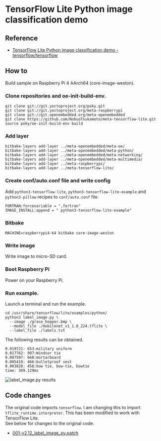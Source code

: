 # TensorFlow Lite Python image classification demo

## Reference

- [TensorFlow Lite Python image classification demo - tensorflow/tensorflow](https://github.com/tensorflow/tensorflow/blob/v2.12.1/tensorflow/lite/examples/python/README.md)

## How to
Build sample on Raspberry Pi 4 AArch64 (core-image-weston).

### Clone repositories and oe-init-build-env.
```
git clone git://git.yoctoproject.org/poky.git
git clone git://git.yoctoproject.org/meta-raspberrypi
git clone git://git.openembedded.org/meta-openembedded
git clone https://github.com/NobuoTsukamoto/meta-tensorflow-lite.git
source poky/oe-init-build-env build
```

### Add layer
```
bitbake-layers add-layer ../meta-openembedded/meta-oe/
bitbake-layers add-layer ../meta-openembedded/meta-python/
bitbake-layers add-layer ../meta-openembedded/meta-networking/
bitbake-layers add-layer ../meta-openembedded/meta-multimedia/
bitbake-layers add-layer ../meta-raspberrypi/
bitbake-layers add-layer ../meta-tensorflow-lite/
```

### Create conf/auto.conf file and write config
Add `python3-tensorflow-lite`, `python3-tensorflow-lite-example` and `python3-pillow` recipes to `conf/auto.conf` file.
```
FORTRAN:forcevariable = ",fortran"
IMAGE_INSTALL:append = " python3-tensorflow-lite-example"
```

### Bitbake
```
MACHINE=raspberrypi4-64 bitbake core-image-weston
```

### Write image
Write image to micro-SD card.

### Boot Raspberry Pi
Power on your Raspberry Pi.

### Run example.
Launch a terminal and run the example.
```
cd /usr/share/tensorflow/lite/examples/python/
python3 label_image.py \
  --image ./grace_hopper.bmp \
  --model_file ./mobilenet_v1_1.0_224.tflite \
  --label_file ./labels.txt
```

The following results can be obtained.
```
0.919721: 653:military uniform
0.017762: 907:Windsor tie
0.007507: 668:mortarboard
0.005419: 466:bulletproof vest
0.003828: 458:bow tie, bow-tie, bowtie
time: 369.129ms
```
![label_image.py results](./image/label_image_py.png)

## Code changes
The original code imports `tensorflow`. I am changing this to import `tflite_runtime.interpreter`. This has been modified to work with TensorFlow Lite.  
See below for changes to the original code.
- [001-v2.12_label_image_py.patch](recipes-examples/tensorflow-lite/python/files/001-v2.12_label_image_py.patch)
